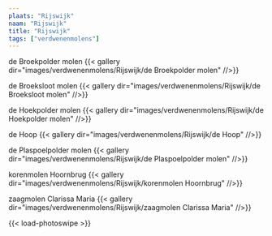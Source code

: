 ```yaml
---
plaats: "Rijswijk"
naam: "Rijswijk"
title: "Rijswijk"
tags: ["verdwenenmolens"]
---
```


de Broekpolder molen
{{< gallery dir="images/verdwenenmolens/Rijswijk/de Broekpolder molen" //>}}

de Broeksloot molen
{{< gallery dir="images/verdwenenmolens/Rijswijk/de Broeksloot molen" //>}}

de Hoekpolder molen
{{< gallery dir="images/verdwenenmolens/Rijswijk/de Hoekpolder molen" //>}}

de Hoop
{{< gallery dir="images/verdwenenmolens/Rijswijk/de Hoop" //>}}

de Plaspoelpolder molen
{{< gallery dir="images/verdwenenmolens/Rijswijk/de Plaspoelpolder molen" //>}}

korenmolen Hoornbrug
{{< gallery dir="images/verdwenenmolens/Rijswijk/korenmolen Hoornbrug" //>}}

zaagmolen Clarissa Maria
{{< gallery dir="images/verdwenenmolens/Rijswijk/zaagmolen Clarissa Maria" //>}}

{{< load-photoswipe >}}